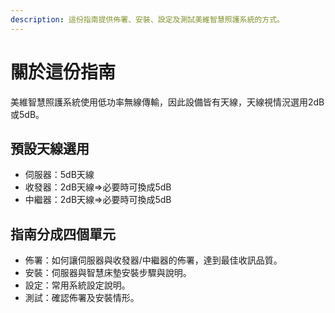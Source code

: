 ```yaml
---
description: 這份指南提供佈署、安裝、設定及測試美維智慧照護系統的方式。
---
```


# 關於這份指南

美維智慧照護系統使用低功率無線傳輸，因此設備皆有天線，天線視情況選用2dB或5dB。

## 預設天線選用

* 伺服器：5dB天線
* 收發器：2dB天線=&gt;必要時可換成5dB
* 中繼器：2dB天線=&gt;必要時可換成5dB

## 指南分成四個單元

* 佈署：如何讓伺服器與收發器/中繼器的佈署，達到最佳收訊品質。
* 安裝：伺服器與智慧床墊安裝步驟與說明。
* 設定：常用系統設定說明。
* 測試：確認佈署及安裝情形。



